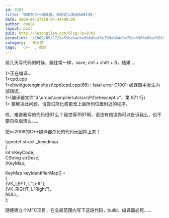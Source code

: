 ```yaml
---
id: 9703
title: '微软的C++编译器，你别这么脆弱&#8230;'
date: 2009-09-27T18:04:44+00:00
author: omale
layout: post
guid: http://hezongjian.com/blog/?p=9703
permalink: '/2009/09/27/%e5%be%ae%e8%bd%af%e7%9a%84c%e7%bc%96%e8%af%91%e5%99%a8%ef%bc%8c%e4%bd%a0%e5%88%ab%e8%bf%99%e4%b9%88%e8%84%86%e5%bc%b1/'
category:   未分类  
tags:   C++  , 微软
---
```

前几天写代码的时候，跟往常一样，save, ctrl + shift + B，结果&#8230;.

1>正在编译&#8230;  
1>cpd.cpp  
1>d:\widgetengine\test\cpd\cpd.cpp(66) : fatal error C1001: 编译器中发生内部错误。  
1>(编译器文件&ldquo;d:\orcas\compiler\utc\src\P2\ehexcept.c&rdquo;，第 971 行)  
1> 要解决此问题，请尝试简化或更改上面所列位置附近的程序。

哎，难道我写的代码很BT么？我觉得不BT啊，语法有错误你可以告诉我么，也不要自杀崩溃么。。。

把vs2008的C++编译器杀死的代码元凶押上来！

typedef struct _keyidmap   
{   
 int nKeyCode;   
 CString strDesc;   
}KeyMap; 

KeyMap keyIdentifierMap[] =   
{   
 {VK_LEFT, L&#8221;Left&#8221;},   
 {VK_RIGHT, L&#8221;Right&#8221;},   
 NULL,   
};

随便建立个MFC项目，在全局范围内写下这段代码，build，编译器必死&#8230;&#8230;

 